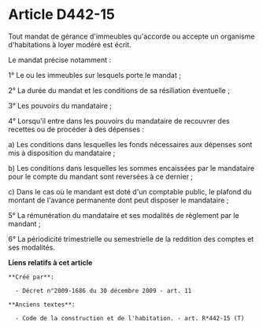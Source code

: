 # Article D442-15

Tout mandat de gérance d'immeubles qu'accorde ou accepte un organisme d'habitations à loyer modéré est écrit.

Le mandat précise notamment :

1° Le ou les immeubles sur lesquels porte le mandat ;

2° La durée du mandat et les conditions de sa résiliation éventuelle ;

3° Les pouvoirs du mandataire ;

4° Lorsqu'il entre dans les pouvoirs du mandataire de recouvrer des recettes ou de procéder à des dépenses :

a) Les conditions dans lesquelles les fonds nécessaires aux dépenses sont mis à disposition du mandataire ;

b) Les conditions dans lesquelles les sommes encaissées par le mandataire pour le compte du mandant sont reversées à ce
dernier ;

c) Dans le cas où le mandant est doté d'un comptable public, le plafond du montant de l'avance permanente dont peut disposer
le mandataire ;

5° La rémunération du mandataire et ses modalités de règlement par le mandant ;

6° La périodicité trimestrielle ou semestrielle de la reddition des comptes et ses modalités.

**Liens relatifs à cet article**

	**Créé par**:

	  - Décret n°2009-1686 du 30 décembre 2009 - art. 11

	**Anciens textes**:

	  - Code de la construction et de l'habitation. - art. R*442-15 (T)
